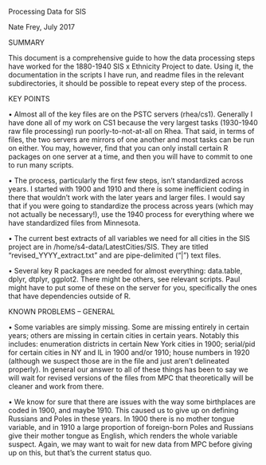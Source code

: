 Processing Data for SIS

Nate Frey, July 2017

SUMMARY

This document is a comprehensive guide to how the data processing steps have worked for the 1880-1940 SIS x Ethnicity Project to date. Using it, the documentation in the scripts I have run, and readme files in the relevant subdirectories, it should be possible to repeat every step of the process. 

KEY POINTS

•	Almost all of the key files are on the PSTC servers (rhea/cs1). Generally I have done all of my work on CS1 because the very largest tasks (1930-1940 raw file processing) run poorly-to-not-at-all on Rhea.  That said, in terms of files, the two servers are mirrors of one another and most tasks can be run on either. You may, however, find that you can only install certain R packages on one server at a time, and then you will have to commit to one to run many scripts.

•	The process, particularly the first few steps, isn’t standardized across years. I started with 1900 and 1910 and there is some inefficient coding in there that wouldn’t work with the later years and larger files. I would say that if you were going to standardize the process across years (which may not actually be necessary!), use the 1940 process for everything where we have standardized files from Minnesota.

•	The current best extracts of all variables we need for all cities in the SIS project are in /home/s4-data/LatestCities/SIS. They are titled “revised_YYYY_extract.txt” and are pipe-delimited (“|”) text files. 

•	Several key R packages are needed for almost everything: data.table, dplyr, dtplyr, ggplot2. There might be others, see relevant scripts. Paul might have to put some of these on the server for you, specifically the ones that have dependencies outside of R.

KNOWN PROBLEMS – GENERAL 

•	Some variables are simply missing. Some are missing entirely in certain years; others are missing in certain cities in certain years. Notably this includes: enumeration districts in certain New York cities in 1900; serial/pid for certain cities in NY and IL in 1900 and/or 1910; house numbers in 1920 (although we suspect those are in the file and just aren’t delineated properly). In general our answer to all of these things has been to say we will wait for revised versions of the files from MPC that theoretically will be cleaner and work from there.

•	We know for sure that there are issues with the way some birthplaces are coded in 1900, and maybe 1910. This caused us to give up on defining Russians and Poles in these years. In 1900 there is no mother tongue variable, and in 1910 a large proportion of foreign-born Poles and Russians give their mother tongue as English, which renders the whole variable suspect. Again, we may want to wait for new data from MPC before giving up on this, but that’s the current status quo.
